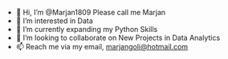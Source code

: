 - 👋 Hi, I’m @Marjan1809 Please call me Marjan
- 👀 I’m interested in Data 
- 🌱 I’m currently expanding my Python Skills
- 💞️ I’m looking to collaborate on New Projects in Data Analytics
- 📫 Reach me via my email, marjangoli@hotmail.com 

<!---
Marjan1809/Marjan1809 is a ✨ special ✨ repository because its `README.md` (this file) appears on your GitHub profile.
You can click the Preview link to take a look at your changes.
--->
